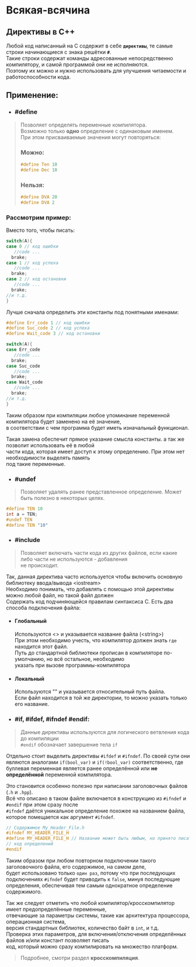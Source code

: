# Всякая-всячина
## Директивы в С++
Любой код написанный на С содержит в себе **`директивы`**, те самые строки начинающиеся с знака решётки **`#`**.   
Такие строки содержат команды адресованные непосредственно компилятору, и самой программой они не исполняются.  
Поэтому их можно и нужно использовать для улучшения читаемости и работоспособности кода.  
## Применение:
 - ### #define
> Позволяет определять переменные компилятора.  
> Возможно только **одно** определение с одинаковым именем.  
> При этом присваиваемые значения могут повторяться:
> ### Можно:
> ```C++
> #define Ten 10
> #define Dec 10
> ```
> ### Нельзя:
> ```C++
> #define DVA 20
> #define DVA 2
> ```

### Рассмотрим пример:  
Вместо того, чтобы писать:  
```C++
switch(A){
case 0 // код ошибки
   //code ...
  brake;
case 1 // код успеха
   //code ...
  brake;
case 2 // код остановки
   //code ...
  brake;
//и т.д.
}
```
Лучше сначала определить эти константы под понятными именами:
```C++
#define Err_code 1 // код ошибки
#define Suc_code 2 // код успеха
#define Wait_code 3 // код остановки

switch(A){
case Err_code 
   //code ...
  brake;
case Suc_code 
   //code ...
  brake;
case Wait_code 
   //code ...
  brake;
//и т.д.
}
```
Таким образом при компиляции любое упоминание переменной компилятора будет заменено на её значение,  
в соответствии с чем программа будет иметь изначальный функционал.  

Такая замена обеспечит прямое указание смысла константы. а так же позволит использовать её в любой  
части кода, которая имеет доступ к этому определению. При этом нет необходимости выделять память  
под такие переменные. 

- ### #undef
> Позволяет удалять ранее представленное определение.
Может быть полезно в некоторых целях.
```C++
#define TEN 10
int a = TEN;
#undef TEN
#define TEN "10"
```

- ### #include
> Позволяет включать части кода из других файлов, если какие либо части не используются - добавления  
> не происходит.  

Так, данная директива часто используется чтобы включить основную библиотеку ввода/вывода \<iostream\>  
Необходимо понимать, что добавлять с помощью этой директивы можно любой файл, но такой файл должен  
Содержать код подчиняющейся правилам синтаксиса С.
Есть два способа подключения файла:
- #### Глобальный   
    Используются \<\> и указывается название файла (\<string\>)  
    При этом необходимо учесть, что компилятор должен знать `где` находится этот файл.  
    Путь до стандартной библиотеки прописан в компиляторе по-умолчанию, но всё остальное, необходимо  
    указать при вызове программы-компилятора  
- #### Локальный
    Используются \"\" и указывается относительный путь файла.  
    Если файл находится в той же директории, то можно указать только его название.

- ### #if, #ifdef, #ifndef #endif:
> Данные директивы используются для логического ветвления кода до компиляции   
> `#endif` обозначает завершение тела `if`   

Отдельно стоит выделить директивы `#ifdef` и `#ifndef`. По своей сути они являются аналогами
`if(bool_var)` и `if(!bool_var)` соответственно, где буллевая переменная является ранее определённой
или **не определённой** переменной компилятора.

Это становится особенно полезно при написании заголовочных файлов (`.h` и `.hpp`).  
Всё что описано в таком файле включается в конструкцию из `#ifndef` и `#endif` при этом сразу после  
`#ifndef` даётся уникальное определение похожее на названием файла, которое помещается как аргумент `#ifndef`.  

```C++
// Содержимое My_Header_File.h
#ifndef MY_HEADER_FILE_H 
#define MY_HEADER_FILE_H // Название может быть любым, но принято писать так
// код определений
#endif
```

Таким образом при любом повторном подключении такого заголовочного файла, его содержимое, на самом деле,  
будет использовано только `один раз`, потому что при последующих подключениях `#ifndef` будет приводить 
к `false`, минуя последующие определения, обеспечивая тем самым однократное определение содержимого.  

Так же следует отметить что любой компилятор/кросскомпилятор имеет предопределённые переменные,  
отвечающие за параметры системы, такие как архитектура процессора, операционная система,  
версия стандартных библиотек, количество байт в `int`, и т.д.  
Проверка этих параметров, для включения/отключения определённых файлов и/или констант позволяет писать  
код, который можно сразу компилировать на множество платформ.
>Подробнее, смотри раздел **кросскомпиляция**.